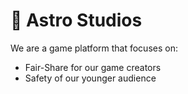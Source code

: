 # 💫 Astro Studios

We are a game platform that focuses on:
* Fair-Share for our game creators
* Safety of our younger audience
